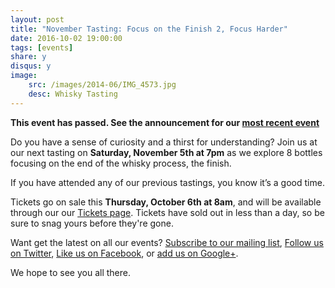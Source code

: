 ```yaml
---
layout: post
title: "November Tasting: Focus on the Finish 2, Focus Harder"
date: 2016-10-02 19:00:00
tags: [events]
share: y
disqus: y
image:
    src: /images/2014-06/IMG_4573.jpg
    desc: Whisky Tasting
---
```


**This event has passed. See the announcement for our [most recent event](/most-recent/)**

Do you have a sense of curiosity and a thirst for understanding? Join us at our next tasting on **Saturday, November 5th at 7pm** as we explore 8 bottles focusing on the end of the whisky process, the finish.

If you have attended any of our previous tastings, you know it’s a good time. 

Tickets go on sale this **Thursday, October 6th at 8am**, and will be available through our our [Tickets page][1]. Tickets have sold out in less than a day, so be sure to snag yours before they're gone. 

Want get the latest on all our events? [Subscribe to our mailing list][2], [Follow us on Twitter][3], [Like us on Facebook][4], or [add us on Google+][5].

We hope to see you all there.

  [1]: /tickets/
  [2]: /subscribe/
  [3]: http://twitter.com/whiskydev
  [4]: http://www.facebook.com/whiskydev
  [5]: http://plus.google.com/+Whiskydev
